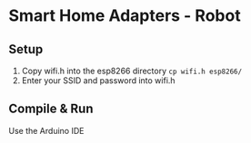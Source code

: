 # Smart Home Adapters - Robot

## Setup 

1. Copy wifi.h into the esp8266 directory `cp wifi.h esp8266/`
2. Enter your SSID and password into wifi.h

## Compile & Run

Use the Arduino IDE